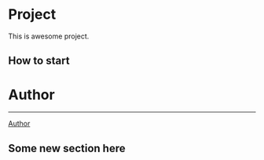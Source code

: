 # Project
This is awesome project.
## How to start

# Author
---
[Author](https://github.com/Karnagelized)

## Some new section here
